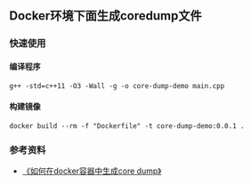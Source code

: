 ## Docker环境下面生成coredump文件

### 快速使用
#### 编译程序
```
g++ -std=c++11 -O3 -Wall -g -o core-dump-demo main.cpp
```

#### 构建镜像
```
docker build --rm -f "Dockerfile" -t core-dump-demo:0.0.1 .
```

### 参考资料
+ [《如何在docker容器中生成core dump》](https://zhuanlan.zhihu.com/p/87333063)